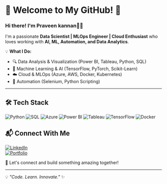 # 🚀 Welcome to My GitHub! 👋

### Hi there! I'm Praveen kannan👨‍💻

I'm a passionate **Data Scientist | MLOps Engineer | Cloud Enthusiast** who loves working with **AI, ML, Automation, and Data Analytics**. 

💡 **What I Do:**
- 🔍 Data Analysis & Visualization (Power BI, Tableau, Python, SQL)
- 🤖 Machine Learning & AI (TensorFlow, PyTorch, Scikit-Learn)
- ☁️ Cloud & MLOps (Azure, AWS, Docker, Kubernetes)
- 🔧 Automation (Selenium, Python Scripting)

---

## 🛠 Tech Stack

![Python](https://img.shields.io/badge/-Python-3776AB?style=for-the-badge&logo=python&logoColor=white) ![SQL](https://img.shields.io/badge/-SQL-CC2927?style=for-the-badge&logo=databricks&logoColor=white) 
![Azure](https://img.shields.io/badge/-Azure-0078D4?style=for-the-badge&logo=microsoftazure&logoColor=white) ![Power BI](https://img.shields.io/badge/-Power%20BI-F2C811?style=for-the-badge&logo=powerbi&logoColor=black)
![Tableau](https://img.shields.io/badge/-Tableau-E97627?style=for-the-badge&logo=tableau&logoColor=white) ![TensorFlow](https://img.shields.io/badge/-TensorFlow-FF6F00?style=for-the-badge&logo=tensorflow&logoColor=white) 
![Docker](https://img.shields.io/badge/-Docker-2496ED?style=for-the-badge&logo=docker&logoColor=white)  

## 📬 Connect With Me

[![LinkedIn](https://img.shields.io/badge/LinkedIn-0A66C2?style=for-the-badge&logo=linkedin&logoColor=white)](https://www.linkedin.com/in/praveen-kannan-a900b7180/)    
[![Portfolio](https://img.shields.io/badge/Portfolio-FF4088?style=for-the-badge&logo=google-chrome&logoColor=white)](https://praveenkannan.my.canva.site/)  

🚀 Let's connect and build something amazing together!

---

💡 _"Code. Learn. Innovate."_ ✨
